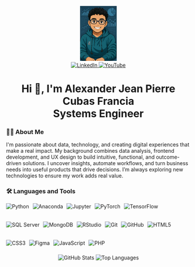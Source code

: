 <!-- Foto de perfil optimizada con carga diferida -->
<div align="center">
  <img height="150" src="assets/img/profile/foto_perfil_2.JPG" loading="lazy" alt="Profile Photo" />
</div>

<!-- Enlaces sociales -->
<div align="center">
  <a href="https://www.linkedin.com/in/alexandercf/" target="_blank" rel="noopener noreferrer">
    <img src="https://img.shields.io/static/v1?message=LinkedIn&logo=linkedin&label=&color=0077B5&logoColor=white&style=for-the-badge" height="25" alt="LinkedIn" loading="lazy" />
  </a>
  <a href="https://www.youtube.com/@alexandercf25" target="_blank" rel="noopener noreferrer">
    <img src="https://img.shields.io/static/v1?message=Youtube&logo=youtube&label=&color=FF0000&logoColor=white&style=for-the-badge" height="25" alt="YouTube" loading="lazy" />
  </a>
</div>

<!-- Encabezado -->
<h1 align="center">Hi 👋, I'm Alexander Jean Pierre Cubas Francia<br>Systems Engineer</h1>

<!-- Sobre mí -->
<h3 align="left">👩‍💻 About Me</h3>
<p align="left">
  I'm passionate about data, technology, and creating digital experiences that make a real impact. My background combines data analysis, frontend development, and UX design to build intuitive, functional, and outcome-driven solutions. I uncover insights, automate workflows, and turn business needs into useful products that drive decisions. I’m always exploring new technologies to ensure my work adds real value.
</p>

<!-- Lenguajes y herramientas -->
<h3 align="left">🛠 Languages and Tools</h3>
<div align="left" style="display: flex; flex-wrap: wrap; gap: 10px;">
  <img src="https://cdn.jsdelivr.net/gh/devicons/devicon/icons/python/python-original.svg" height="40" loading="lazy" alt="Python" />
  <img src="https://cdn.jsdelivr.net/gh/devicons/devicon/icons/anaconda/anaconda-original.svg" height="40" loading="lazy" alt="Anaconda" />
  <img src="https://cdn.simpleicons.org/jupyter/F37626" height="40" loading="lazy" alt="Jupyter" />
  <img src="https://cdn.jsdelivr.net/gh/devicons/devicon/icons/pytorch/pytorch-original.svg" height="40" loading="lazy" alt="PyTorch" />
  <img src="https://cdn.jsdelivr.net/gh/devicons/devicon/icons/tensorflow/tensorflow-original.svg" height="40" loading="lazy" alt="TensorFlow" />
  <img src="https://cdn.jsdelivr.net/gh/devicons/devicon/icons/microsoftsqlserver/microsoftsqlserver-plain.svg" height="40" loading="lazy" alt="SQL Server" />
  <img src="https://cdn.simpleicons.org/mongodb/47A248" height="40" loading="lazy" alt="MongoDB" />
  <img src="https://cdn.simpleicons.org/rstudioide/75AADB" height="40" loading="lazy" alt="RStudio" />
  <img src="https://cdn.simpleicons.org/git/F05032" height="40" loading="lazy" alt="Git" />
  <img src="https://skillicons.dev/icons?i=github" height="40" loading="lazy" alt="GitHub" />
  <img src="https://cdn.jsdelivr.net/gh/devicons/devicon/icons/html5/html5-original.svg" height="40" loading="lazy" alt="HTML5" />
  <img src="https://cdn.jsdelivr.net/gh/devicons/devicon/icons/css3/css3-original.svg" height="40" loading="lazy" alt="CSS3" />
  <img src="https://cdn.jsdelivr.net/gh/devicons/devicon/icons/figma/figma-original.svg" height="40" loading="lazy" alt="Figma" />
  <img src="https://cdn.jsdelivr.net/gh/devicons/devicon/icons/javascript/javascript-original.svg" height="40" loading="lazy" alt="JavaScript" />
  <img src="https://cdn.jsdelivr.net/gh/devicons/devicon/icons/php/php-original.svg" height="40" loading="lazy" alt="PHP" />
</div>

<!-- Stats -->
<div align="center">
  <img src="https://github-readme-stats.vercel.app/api?username=AlexanderCF&show_icons=true&include_all_commits=true&count_private=true&theme=dracula&hide_border=false" height="150" alt="GitHub Stats" loading="lazy" />
  <img src="https://github-readme-stats.vercel.app/api/top-langs?username=AlexanderCF&layout=compact&langs_count=5&theme=dracula&hide_border=false" height="150" alt="Top Languages" loading="lazy" />
</div>
